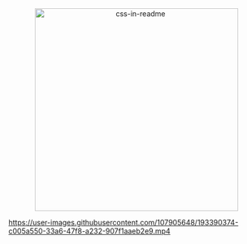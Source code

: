 
<div align="center">
    <img src="profile.svg" width="400" height="400" alt="css-in-readme">
</div>


https://user-images.githubusercontent.com/107905648/193390374-c005a550-33a6-47f8-a232-907f1aaeb2e9.mp4




